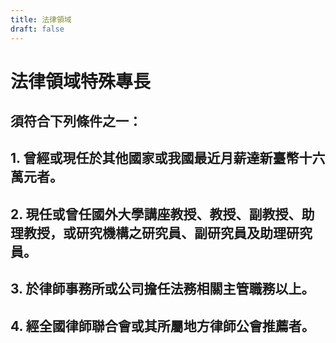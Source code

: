 ```yaml
---
title: 法律領域
draft: false
---
```

# 法律領域特殊專長

## 須符合下列條件**之一**：

## 1. 曾經或現任於其他國家或我國最近月薪達新臺幣十六萬元者。

## 2. 現任或曾任國外大學講座教授、教授、副教授、助理教授，或研究機構之研究員、副研究員及助理研究員。

## 3. 於律師事務所或公司擔任法務相關主管職務以上。

## 4. 經全國律師聯合會或其所屬地方律師公會推薦者。